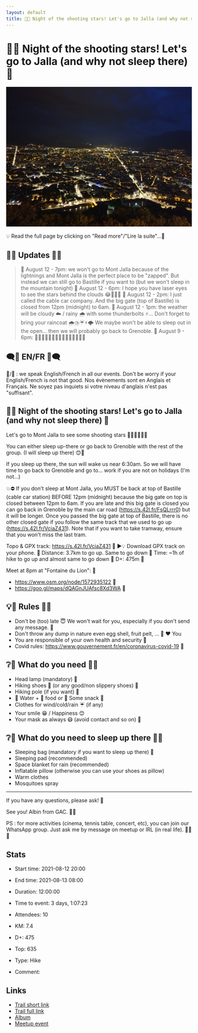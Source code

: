```yaml
---
layout: default
title: 🌠⛺ Night of the shooting stars! Let's go to Jalla (and why not sleep there) 🌠
---
```


# 🌠⛺ Night of the shooting stars! Let's go to Jalla (and why not sleep there) 🌠

![2021-08-12](/Stats/img/orig/2021-08-12.jpg)

💡 Read the full page by clicking on "Read more"/"Lire la suite"...💜

## 🌠🌠 Updates 🌠🌠
> 📅 August 12 - 7pm: we won't go to Mont Jalla because of the lightnings and Mont Jalla is the perfect place to be "zapped". But instead we can still go to Bastille if you want to (but we won't sleep in the mountain tonight)
> 📅 August 12 - 6pm: I hope you have laser eyes to see the stars behind the clouds 😂🤣🤣🤣
> 📅 August 12 - 2pm: I just called the cable car company. And the big gate (top of Bastille) is closed from 12pm (midnight) to 6am.
> 📅 August 12 - 1pm: the weather will be cloudy ☁️ / rainy 🌧️ with some thunderbolts ⚡️... Don't forget to bring your raincoat 🌧️⛈️☔️⚡️🌩️ We maybe won't be able to sleep out in the open... then we will probably go back to Grenoble.
> 📅 August 9 - 6pm: 🌠🌠🌠🌠🌠🌠🌠🌠🌠🌠🌠🌠🌠🌠🌠

## 🗨️🌠 EN/FR 🌠🗨️
🦅/🐓 : we speak English/French in all our events. Don't be worry if your English/French is not that good. Nos évènements sont en Anglais et Français. Ne soyez pas inquiets si votre niveau d'anglais n'est pas "suffisant".

## 🌠⛺ Night of the shooting stars! Let's go to Jalla (and why not sleep there) 🌠
Let's go to Mont Jalla to see some shooting stars 🌠🌠🌠🌠🌠🌠

You can either sleep up-there or go back to Grenoble with the rest of the group. (I will sleep up there) 😊🌠

If you sleep up there, the sun will wake us near 6:30am. So we will have time to go back to Grenoble and go to... work if you are not on holidays (I'm not...)

💥⛔ If you don't sleep at Mont Jalla, you MUST be back at top of Bastille (cable car station) BEFORE 12pm (midnight) because the big gate on top is closed between 12pm to 6am. If you are late and this big gate is closed you can go back in Grenoble by the main car road (https://s.42l.fr/FsQLrrr0) but it will be longer. Once you passed the big gate at top of Bastille, there is no other closed gate if you follow the same track that we used to go up (https://s.42l.fr/VciaZ431). Note that if you want to take tramway, ensure that you won't miss the last tram.

Topo & GPX track: https://s.42l.fr/VciaZ431 🌠
▶💡 Download GPX track on your phone. 🌠
Distance: 3.7km to go up. Same to go down 🌠
Time: ~1h of hike to go up and almost same to go down 🌠
D+: 475m 🌠

Meet at 8pm at "Fontaine du Lion": 🌠
- https://www.osm.org/node/1572935122 🌠
- https://goo.gl/maps/dQAGnJUAfsc8Xd3WA 🌠

## 💡🌠 Rules 🌠💡
- Don't be (too) late 😇 We won't wait for you, especially if you don't send any message. 🌠
- Don't throw any dump in nature even egg shell, fruit pelt, ... 🌳 ❤️ You
- You are responsible of your own health and security 🌠
- Covid rules: https://www.gouvernement.fr/en/coronavirus-covid-19 🌠

## ❔🌠 What do you need 🌠❔
- Head lamp (mandatory) 🌠
- Hiking shoes 🥾 (or any good/non slippery shoes) 🌠
- Hiking pole (if you want) 🌠
- 🧃 Water + 🥕 food or 🍫 Some snack 🌠
- Clothes for wind/cold/rain ☔ (if any)
- Your smile 😁 / Happiness 😊
- Your mask as always 😷 (avoid contact and so on) 🌠

## ❔🌠 What do you need to sleep up there 🌠❔
- Sleeping bag (mandatory if you want to sleep up there) 🌠
- Sleeping pad (recommended)
- Space blanket for rain (recommended)
- Inflatable pillow (otherwise you can use your shoes as pillow)
- Warm clothes
- Mosquitoes spray

-----------------------
If you have any questions, please ask! 🌠

See you! Albin from GAC. 🌠🌠

PS : for more activities (cinema, tennis table, concert, etc), you can join our WhatsApp group. Just ask me by message on meetup or IRL (in real life). 🌠🌠🌠

## Stats

- Start time: 2021-08-12 20:00
- End time: 2021-08-13 08:00
- Duration: 12:00:00
- Time to event: 3 days, 1:07:23
- Attendees: 10

- KM: 7.4
- D+: 475
- Top: 635
- Type: Hike
- Comment: 

## Links

- [Trail short link](https://s.42l.fr/VciaZ431)
- [Trail full link]()
- [Album](https://binnette.github.io/GacImg2021/2021-08-12-🌠⛺-Night-of-the-shooting-stars-Lets-go-to-Jalla-and-why-not-sleep-there-🌠.html)
- [Meetup event](https://www.meetup.com/grenoble-adventure-club-english-french/events/280013297/)
